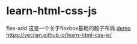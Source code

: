 # learn-html-css-js
 flex-add
这是一个关于flexbox基础的骰子布局
 [demo]( https://vecjian.github.io/learn-html-css-js/index.html)   
 https://vecjian.github.io/learn-html-css-js/
